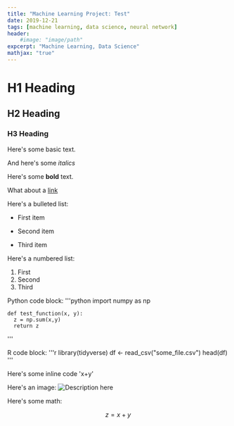 ```yaml
---
title: "Machine Learning Project: Test"
date: 2019-12-21
tags: [machine learning, data science, neural network]
header:
    #image: "image/path"
expcerpt: "Machine Learning, Data Science"
mathjax: "true"
---
```


# H1 Heading

## H2 Heading

### H3 Heading

Here's some basic text.

And here's some *italics*

Here's some **bold** text.

What about a [link](https://url.here)

Here's a bulleted list:
* First item
+ Second item
- Third item

Here's a numbered list:
1. First
2. Second
3. Third

Python code block:
'''python
    import numpy as np

    def test_function(x, y):
      z = np.sum(x,y)
      return z
'''

R code block:
'''r
library(tidyverse)
df <- read_csv("some_file.csv")
head(df)
'''

Here's some inline code 'x+y'

Here's an image:
<img src="{{ site.url }}{{ site.baseurl }}/images/filename.jpg" alt="Description here">

Here's some math:

$$z=x+y$$

